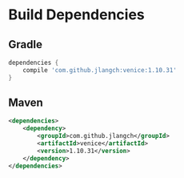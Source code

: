 # Build Dependencies


## Gradle

```groovy
dependencies {
    compile 'com.github.jlangch:venice:1.10.31'
}
```

## Maven

```xml
<dependencies>
    <dependency>
        <groupId>com.github.jlangch</groupId>
        <artifactId>venice</artifactId>
        <version>1.10.31</version>
    </dependency>
</dependencies>
```
